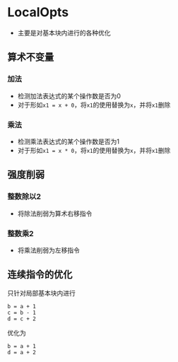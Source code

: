 # LocalOpts

* 主要是对基本块内进行的各种优化

## 算术不变量

### 加法

* 检测加法表达式的某个操作数是否为0
* 对于形如`x1 = x + 0`，将`x1`的使用替换为`x`，并将`x1`删除

### 乘法

* 检测乘法表达式的某个操作数是否为1
* 对于形如`x1 = x * 0`，将`x1`的使用替换为`x`，并将`x1`删除

## 强度削弱

### 整数除以2

* 将除法削弱为算术右移指令

### 整数乘2

* 将乘法削弱为左移指令

## 连续指令的优化

只针对局部基本块内进行

```
b = a + 1
c = b - 1
d = c + 2
```

优化为

```
b = a + 1
d = a + 2
```

